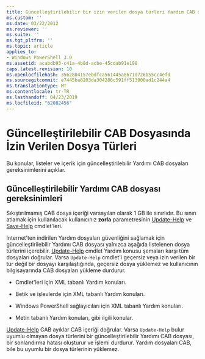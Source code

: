 ```yaml
---
title: Güncelleştirilebilir bir izin verilen dosya türleri Yardım CAB dosyası | Microsoft Docs
ms.custom: ''
ms.date: 03/22/2012
ms.reviewer: ''
ms.suite: ''
ms.tgt_pltfrm: ''
ms.topic: article
applies_to:
- Windows PowerShell 3.0
ms.assetid: acabdb93-c41a-4b8d-acbe-45cdab91e198
caps.latest.revision: 10
ms.openlocfilehash: 3562804157ebdfca561445a8671d726b55cc4efd
ms.sourcegitcommit: e7445ba8203da304286c591ff513900ad1c244a4
ms.translationtype: MT
ms.contentlocale: tr-TR
ms.lasthandoff: 04/23/2019
ms.locfileid: "62082456"
---
```

# <a name="file-types-permitted-in-an-updatable-help-cab-file"></a>Güncelleştirilebilir CAB Dosyasında İzin Verilen Dosya Türleri

Bu konular, listeler ve içerik için güncelleştirilebilir Yardımı CAB dosyaları gereksinimlerini açıklar.

## <a name="updatable-help-cab-file-requirements"></a>Güncelleştirilebilir Yardımı CAB dosyası gereksinimleri

Sıkıştırılmamış CAB dosya içeriği varsayılan olarak 1 GB ile sınırlıdır. Bu sınırı atlamak için kullanılacak kullanıcınız **zorla** parametresinin [Update-Help](/powershell/module/Microsoft.PowerShell.Core/Update-Help) ve [Save-Help](/powershell/module/Microsoft.PowerShell.Core/Save-Help) cmdlet'leri.

Internet'ten indirilen Yardım dosyaları güvenliğini sağlamak için güncelleştirilebilir Yardımı CAB dosyası yalnızca aşağıda listelenen dosya türlerini içerebilir. [Update-Help](/powershell/module/Microsoft.PowerShell.Core/Update-Help) cmdlet Yardım konusu şemaları karşı tüm dosyaları doğrular. Varsa `Update-Help` cmdlet'i geçersiz veya izin verilen bir tür değil bir dosyayı karşılaştığında, geçersiz dosya yüklemez ve kullanıcının bilgisayarında CAB dosyaları yükleme durdurur.

- Cmdlet'leri için XML tabanlı Yardım konuları.

- Betik ve işlevlerde için XML tabanlı Yardım konuları.

- Windows PowerShell sağlayıcıları için XML tabanlı Yardım konuları.

- Metin tabanlı Yardım konuları, gibi ilgili konular.

[Update-Help](/powershell/module/Microsoft.PowerShell.Core/Update-Help) CAB ayıklar CAB içeriği doğrular. Varsa `Update-Help` bulur uyumlu olmayan dosya türlerini bir güncelleştirilebilir Yardımı CAB dosyası, bir sonlandırma hatası oluşturur ve işlemi durdurur. Yardım dosyaları CAB, bile bu uyumlu bir dosya türlerinin yüklemez.